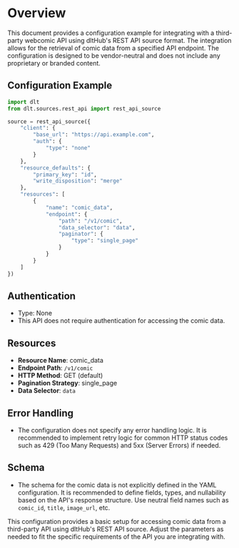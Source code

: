 # Overview

This document provides a configuration example for integrating with a third-party webcomic API using dltHub's REST API source format. The integration allows for the retrieval of comic data from a specified API endpoint. The configuration is designed to be vendor-neutral and does not include any proprietary or branded content.

## Configuration Example

```python
import dlt
from dlt.sources.rest_api import rest_api_source

source = rest_api_source({
    "client": {
        "base_url": "https://api.example.com",
        "auth": {
            "type": "none"
        }
    },
    "resource_defaults": {
        "primary_key": "id",
        "write_disposition": "merge"
    },
    "resources": [
        {
            "name": "comic_data",
            "endpoint": {
                "path": "/v1/comic",
                "data_selector": "data",
                "paginator": {
                    "type": "single_page"
                }
            }
        }
    ]
})
```

## Authentication

- Type: None
- This API does not require authentication for accessing the comic data.

## Resources

- **Resource Name**: comic_data
- **Endpoint Path**: `/v1/comic`
- **HTTP Method**: GET (default)
- **Pagination Strategy**: single_page
- **Data Selector**: `data`

## Error Handling

- The configuration does not specify any error handling logic. It is recommended to implement retry logic for common HTTP status codes such as 429 (Too Many Requests) and 5xx (Server Errors) if needed.

## Schema

- The schema for the comic data is not explicitly defined in the YAML configuration. It is recommended to define fields, types, and nullability based on the API's response structure. Use neutral field names such as `comic_id`, `title`, `image_url`, etc.

This configuration provides a basic setup for accessing comic data from a third-party API using dltHub's REST API source. Adjust the parameters as needed to fit the specific requirements of the API you are integrating with.